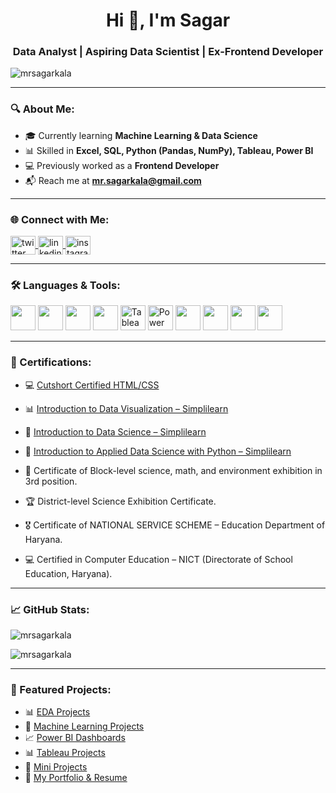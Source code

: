 <h1 align="center">Hi 👋, I'm Sagar</h1>
<h3 align="center">Data Analyst | Aspiring Data Scientist | Ex-Frontend Developer</h3>

<p align="left"> <img src="https://komarev.com/ghpvc/?username=mrsagarkala&label=Profile%20views&color=0e75b6&style=flat" alt="mrsagarkala" /> </p>

---

### 🔍 About Me:
- 🎓 Currently learning **Machine Learning & Data Science**
- 📊 Skilled in **Excel, SQL, Python (Pandas, NumPy), Tableau, Power BI**
- 💻 Previously worked as a **Frontend Developer**
- 📬 Reach me at **mr.sagarkala@gmail.com**

---

### 🌐 Connect with Me:
<p align="left">
  <a href="https://twitter.com/sagar_sharma_g" target="blank">
    <img align="center" src="https://raw.githubusercontent.com/rahuldkjain/github-profile-readme-generator/master/src/images/icons/Social/twitter.svg" alt="twitter" height="30" width="40" />
  </a>
  <a href="https://linkedin.com/in/sagar-sharma-427884194" target="blank">
    <img align="center" src="https://raw.githubusercontent.com/rahuldkjain/github-profile-readme-generator/master/src/images/icons/Social/linked-in-alt.svg" alt="linkedin" height="30" width="40" />
  </a>
  <a href="https://instagram.com/mrsagar.official" target="blank">
    <img align="center" src="https://raw.githubusercontent.com/rahuldkjain/github-profile-readme-generator/master/src/images/icons/Social/instagram.svg" alt="instagram" height="30" width="40" />
  </a>
</p>

---

### 🛠️ Languages & Tools:

<p align="left">
  <img src="https://cdn.jsdelivr.net/gh/devicons/devicon/icons/python/python-original.svg" width="40" height="40"/>
  <img src="https://cdn.jsdelivr.net/gh/devicons/devicon/icons/mysql/mysql-original-wordmark.svg" width="40" height="40"/>
  <img src="https://cdn.jsdelivr.net/gh/devicons/devicon/icons/pandas/pandas-original.svg" width="40" height="40"/>
  <img src="https://cdn.jsdelivr.net/gh/devicons/devicon/icons/numpy/numpy-original.svg" width="40" height="40"/>
  <img src="https://upload.wikimedia.org/wikipedia/commons/4/4b/Tableau_Logo.png" alt="Tableau" width="40" height="40"/>
  <img src="https://upload.wikimedia.org/wikipedia/commons/c/cf/New_Power_BI_Logo.svg" alt="Power BI" width="40" height="40"/>
  <img src="https://cdn.jsdelivr.net/gh/devicons/devicon/icons/html5/html5-original-wordmark.svg" width="40" height="40"/>
  <img src="https://cdn.jsdelivr.net/gh/devicons/devicon/icons/css3/css3-original-wordmark.svg" width="40" height="40"/>
  <img src="https://cdn.jsdelivr.net/gh/devicons/devicon/icons/javascript/javascript-original.svg" width="40" height="40"/>
  <img src="https://cdn.jsdelivr.net/gh/devicons/devicon/icons/react/react-original-wordmark.svg" width="40" height="40"/>
</p>


---

### 📜 Certifications:

- 💻 [Cutshort Certified HTML/CSS](https://cutshort.io/certificate/90056)

- 📊 [Introduction to Data Visualization – Simplilearn](https://simpli-web.app.link/e/xc7NQCgZnRb)

- 📘 [Introduction to Data Science – Simplilearn](https://simpli-web.app.link/e/zZXDLYStmRb)

- 🐍 [Introduction to Applied Data Science with Python – Simplilearn](https://simpli-web.app.link/e/R58MfBjJkRb)


- 🥉 Certificate of Block-level science, math, and environment exhibition in 3rd position. 
- 🏆  District-level Science Exhibition Certificate. 
- 🎖️  Certificate of NATIONAL SERVICE SCHEME – Education Department of Haryana.
- 💻 Certified in Computer Education – NICT (Directorate of School Education, Haryana).

---

### 📈 GitHub Stats:
<p align="left">
  <img src="https://github-readme-stats.vercel.app/api?username=mrsagarkala&show_icons=true&locale=en" alt="mrsagarkala" />
</p>

<p align="left">
  <img src="https://github-readme-streak-stats.herokuapp.com/?user=mrsagarkala" alt="mrsagarkala" />
</p>

---

### 💼 Featured Projects:
- 📊 [EDA Projects](https://github.com/mrsagarkala/EDA-Projects)  
- 🤖 [Machine Learning Projects](https://github.com/mrsagarkala/Machine-Learning-Projects)  
- 📈 [Power BI Dashboards](https://github.com/mrsagarkala/PowerBI-Dashboards)  
- 📊 [Tableau Projects](https://github.com/mrsagarkala/Tableau-Projects)  
- 📂 [Mini Projects](https://github.com/mrsagarkala/Mini-Projects-Datasets)  
- 📄 [My Portfolio & Resume](https://github.com/mrsagarkala/Sagar-Portfolio)
